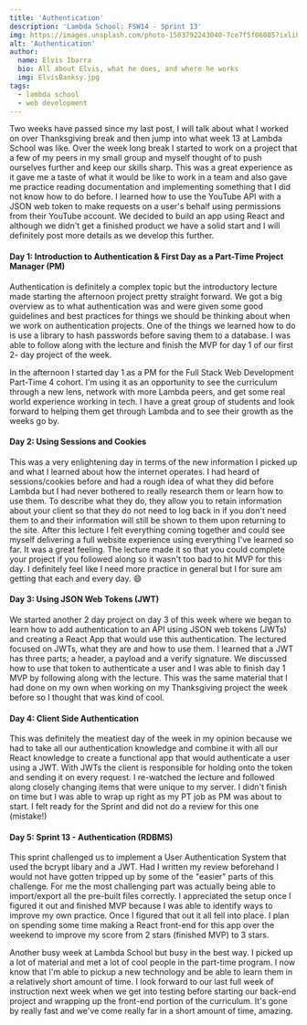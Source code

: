 ```yaml
---
title: 'Authentication'
description: 'Lambda School: FSW14 - Sprint 13'
img: https://images.unsplash.com/photo-1503792243040-7ce7f5f06085?ixlib=rb-1.2.1&ixid=MXwxMjA3fDB8MHxwaG90by1wYWdlfHx8fGVufDB8fHw%3D&auto=format&fit=crop&w=2215&q=80
alt: 'Authentication'
author:
  name: Elvis Ibarra
  bio: All about Elvis, what he does, and where he works
  img: ElvisBanksy.jpg
tags:
  - lambda school
  - web development
---
```


   <section class="weekly">
    <p class="intro">
        Two weeks have passed since my last post, I will talk about what I worked on over Thanksgiving break and then jump into what week 13 at Lambda School was like. Over the week long break I started to work on a project that a few of my peers in my small group and myself thought of to push ourselves further and keep our skills sharp. This was a great experience as it gave me a taste of what it would be like to work in a team and also gave me practice reading documentation and implementing something that I did not know how to do before. I learned how to use the YouTube API with a JSON web token to make requests on a user's behalf using permissions from their YouTube account. We decided to build an app using React and although we didn't get a finished product we have a solid start and I will definitely post more details as we develop this further. </p>
        <div class="top-content">
          <div class="text-content">
              <h4><span class="daytags">Day 1: </span> <span class="day">Introduction to Authentication & First Day as a Part-Time Project Manager (PM)
                </span></h4>
                <p> Authentication is definitely a complex topic but the introductory lecture made starting the afternoon project pretty straight forward. We got a big overview as to what authentication was and were given some good guidelines and best practices for things we should be thinking about when we work on authentication projects. One of the things we learned how to do is use a library to hash passwords before saving them to a database. I was able to follow along with the lecture and finish the MVP for day 1 of our first 2- day project of the week.  </p>
                <p> In the afternoon I started day 1 as a PM for the Full Stack Web Development Part-Time 4 cohort. I'm using it as an opportunity to see the curriculum through a new lens, network with more Lambda peers, and get some real world experience working in tech. I have a great group of students and look forward to helping them get through Lambda and to see their growth as the weeks go by. </p>
        <div class="text-content">
            <h4><span class="daytags">Day 2: </span> <span class="day">Using Sessions and Cookies
              </span></h4>
            <p> This was a very enlightening day in terms of the new information I picked up and what I learned about how the internet operates. I had heard of sessions/cookies before and had a rough idea of what they did before Lambda but I had never bothered to really research them or learn how to use them. To describe what they do, they allow you to retain information about your client so that they do not need to log back in if you don't need them to and their information will still be shown to them upon returning to the site. After this lecture I felt everything coming together and could see myself delivering a full website experience using everything I've learned so far. It was a great feeling. The lecture made it so that you could complete your project if you followed along so it wasn't too bad to hit MVP for this day. I definitely feel like I need more practice in general but I for sure am getting that each and every day. 😄  </p>
        </div>
        <div class="text-content">
            <h4><span class="daytags">Day 3:</span> <span class="day">Using JSON Web Tokens (JWT)</span></h4>
                    <p>We started another 2 day project on day 3 of this week where we began to learn how to add authentication to an API using JSON web tokens (JWTs) and creating a React App that would use this authentication. The lectured focused on JWTs, what they are and how to use them. I learned that a JWT has three parts; a header, a payload and a verify signature. We discussed how to use that token to authenticate a user and I was able to finish day 1 MVP by following along with the lecture. This was the same material that I had done on my own when working on my Thanksgiving project the week before so I thought that was kind of cool.
                    </p>
        </div>
        <div class="text-content">
            <h4><span class="daytags">Day 4:</span> <span class="day">Client Side Authentication</span></h4>
            <p>This was definitely the meatiest day of the week in my opinion because we had to take all our authentication knowledge and combine it with all our React knowledge to create a functional app that would authenticate a user using a JWT. With JWTs the client is responsible for holding onto the token and sending it on every request. I re-watched the lecture and followed along closely changing items that were unique to my server. I didn't finish on time but I was able to wrap up right as my PT job as PM was about to start. I felt ready for the Sprint and did not do a review for this one (mistake!)    </p>
        </div>
        <div class="text-content">
            <h4><span class="daytags">Day 5:</span> <span class="day">Sprint 13 - Authentication (RDBMS)</span></h4>
            <p> This sprint challenged us to implement a User Authentication System that used the bcrypt libary and a JWT. Had I written my review beforehand I would not have gotten tripped up by some of the "easier" parts of this challenge. For me the most challenging part was actually being able to import/export all the pre-built files correctly. I appreciated the setup once I figured it out and finished MVP because I was able to identify ways to improve my own practice. Once I figured that out it all fell into place. I plan on spending some time making a React front-end for this app over the weekend to improve my score from 2 stars (finished MVP) to 3 stars.
      </p>
          </div>
        </div>
              <p class="weeklyp">Another busy week at Lambda School but busy in the best way. I picked up a lot of material and met a lot of cool people in the part-time program. I now know that I'm able to pickup a new technology and be able to learn them in a relatively short amount of time. I look forward to our last full week of instruction next week when we get into testing before starting our back-end project and wrapping up the front-end portion of the curriculum. It's gone by really fast and we've come really far in a short amount of time, amazing.  </p>
      </section>
